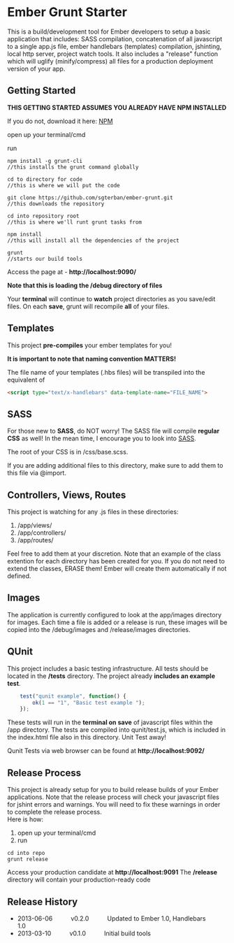 # Ember Grunt Starter

This is a build/development tool for Ember developers to setup a basic application that includes: SASS compilation, concatenation of all javascript to a single app.js file, ember handlebars (templates) compilation, jshinting, local http server, project watch tools.  It also includes a "release" function which will uglify (minify/compress) all files for a production deployment version of your app.  

## Getting Started
	
**THIS GETTING STARTED ASSUMES YOU ALREADY HAVE NPM INSTALLED**

If you do not, download it here: [NPM](https://npmjs.org)

open up your terminal/cmd

run
```shell
npm install -g grunt-cli
//this installs the grunt command globally

cd to directory for code
//this is where we will put the code

git clone https://github.com/sgterban/ember-grunt.git
//this downloads the repository

cd into repository root
//this is where we'll runt grunt tasks from

npm install
//this will install all the dependencies of the project

grunt
//starts our build tools
```

Access the page at - **http://localhost:9090/**

**Note that this is loading the /debug directory of files**

Your **terminal** will continue to **watch** project directories as you save/edit files.  On each **save**, grunt will recompile **all** of your files.

## Templates 

This project **pre-compiles** your ember templates for you!

**It is important to note that naming convention MATTERS!** 

The file name of your templates (.hbs files) will be transpiled into the equivalent of 
```html	
<script type="text/x-handlebars" data-template-name="FILE_NAME">
````

## SASS

For those new to **SASS**, do NOT worry! The SASS file will compile **regular CSS** as well!  In the mean time, I encourage you to look into [SASS](http://sass-lang.com).

The root of your CSS is in /css/base.scss.  

If you are adding additional files to this directory, make sure to add them to this file via @import.  

## Controllers, Views, Routes

This project is watching for any .js files in these directories: 

1. /app/views/
2. /app/controllers/
3. /app/routes/

Feel free to add them at your discretion.  Note that an example of the class extention for each directory has been created for you.  If you do not need to extend the classes, ERASE them!  Ember will create them automatically if not defined.

## Images

The application is currently configured to look at the app/images directory for images.  Each time a file is added or a release is run, these images will be copied into the /debug/images and /release/images directories.

## QUnit

This project includes a basic testing infrastructure.  All tests should be located in the **/tests** directory.  The project already **includes an example test**.  

```javascript
	test("qunit example", function() {
		ok(1 == "1", "Basic test example ");
	});
```

These tests will run in the **terminal on save** of javascript files within the /app directory.  The tests are compiled into qunit/test.js, which is included in the index.html file also in this directory.  Unit Test away!

Qunit Tests via web browser can be found at **http://localhost:9092/**

## Release Process

This project is already setup for you to build release builds of your Ember applications.  Note that the release process will check your javascript files for jshint errors and warnings.  You will need to fix these warnings in order to complete the release process.  
Here is how:

1. open up your terminal/cmd
2. run

```shell
cd into repo
grunt release
```

Access your production candidate at **http://localhost:9091**
The **/release** directory will contain your production-ready code

## Release History

 * 2013-06-06   v0.2.0   Updated to Ember 1.0, Handlebars 1.0   
 * 2013-03-10   v0.1.0   Initial build tools